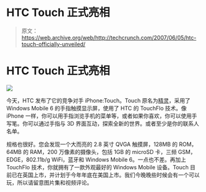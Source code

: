 # HTC Touch 正式亮相

> 原文：<https://web.archive.org/web/http://techcrunch.com/2007/06/05/htc-touch-officially-unveiled/>

# HTC Touch 正式亮相

![](img/6d85e1f3fa4035dba7d69e1815446e76.png)

今天，HTC 发布了它的竞争对手 iPhone:Touch。Touch 原名为[精灵](https://web.archive.org/web/20130628201030/http://crunchgear.com/2007/05/16/htc-elf-spotted-in-the-wild/)，采用了 Windows Mobile 6 的手指触摸显示屏，使用了 HTC 的 TouchFlo 技术。像 iPhone 一样，你可以用手指浏览手机的菜单等，或者如果你喜欢，你可以使用手写笔。你可以通过手指与 3D 界面互动，探索全新的世界。或者至少是你的联系人名单。

规格也很好。您会发现一个大而亮的 2.8 英寸 QVGA 触摸屏，128MB 的 ROM，64MB 的 RAM，200 万像素的摄像头，包括 1GB 的 microSD 卡，三频 GSM，EDGE，802.11b/g WiFi，蓝牙和 Windows Mobile 6。一点也不差。再加上 TouchFlo 技术，你就拥有了一款外观最好的 Windows Mobile 设备。Touch 目前已在英国上市，并计划于今年年底在美国上市。我们今晚晚些时候会有一个可以玩，所以请留意图片集和视频评论。